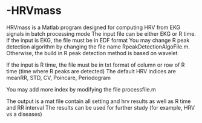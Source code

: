 # -HRVmass
HRVmass is a Matlab program designed for computing HRV from EKG signals in batch processing mode
The input file can be either EKG or R time.
If the input is EKG, the file must be in EDF format
You may change R peak detection algorithm by changing the file name RpeakDetectionAlgoFile.m. Otherwise, the build in R peak detection method is based on wavelet

If the input is R time, the file must be in txt format of column or row of R time (time where R peaks are detected)
The default HRV indices are meanRR, STD, CV, Poincare, Periodogram

You may add more index by modifying the file processfile.m 

The output is a mat file contain all setting and hrv results as well as R time and RR interval 
The results can be used for further study (for example, HRV vs a diseases)




